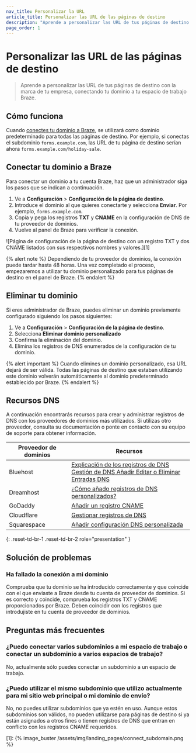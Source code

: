 ```yaml
---
nav_title: Personalizar la URL
article_title: Personalizar las URL de las páginas de destino
description: "Aprende a personalizar las URL de tus páginas de destino con la marca de tu empresa, conectando tu dominio a tu espacio de trabajo Braze."
page_order: 1
---
```


# Personalizar las URL de las páginas de destino

> Aprende a personalizar las URL de tus páginas de destino con la marca de tu empresa, conectando tu dominio a tu espacio de trabajo Braze.

## Cómo funciona

Cuando [conectes tu dominio a Braze](#connecting-your-domain-to-braze), se utilizará como dominio predeterminado para todas las páginas de destino. Por ejemplo, si conectas el subdominio `forms.example.com`, las URL de tu página de destino serían ahora `forms.example.com/holiday-sale`.

## Conectar tu dominio a Braze

Para conectar un dominio a tu cuenta Braze, haz que un administrador siga los pasos que se indican a continuación.

1. Ve a **Configuración** > **Configuración de la página de destino**.
2. Introduce el dominio al que quieres conectarte y selecciona **Enviar**. Por ejemplo, `forms.example.com`.
3. Copia y pega los registros **TXT** y **CNAME** en la configuración de DNS de tu proveedor de dominios.
4. Vuelve al panel de Braze para verificar la conexión.

![Página de configuración de la página de destino con un registro TXT y dos CNAME listados con sus respectivos nombres y valores.][1]

{% alert note %}
Dependiendo de tu proveedor de dominios, la conexión puede tardar hasta 48 horas. Una vez completado el proceso, empezaremos a utilizar tu dominio personalizado para tus páginas de destino en el panel de Braze.
{% endalert %}

## Eliminar tu dominio

Si eres administrador de Braze, puedes eliminar un dominio previamente configurado siguiendo los pasos siguientes:

1. Ve a **Configuración** > **Configuración de la página de destino**.
2. Selecciona **Eliminar dominio personalizado**
3. Confirma la eliminación del dominio.
4. Elimina los registros de DNS enumerados de la configuración de tu dominio.

{% alert important %}
Cuando elimines un dominio personalizado, esa URL dejará de ser válida. Todas las páginas de destino que estaban utilizando este dominio volverán automáticamente al dominio predeterminado establecido por Braze.
{% endalert %}


## Recursos DNS

A continuación encontrarás recursos para crear y administrar registros de DNS con los proveedores de dominios más utilizados. Si utilizas otro proveedor, consulta su documentación o ponte en contacto con su equipo de soporte para obtener información.

| Proveedor de dominios | Recursos |
| --- | --- |
| Bluehost | [Explicación de los registros de DNS](https://my.bluehost.com/hosting/help/508)<br> [Gestión de DNS Añadir Editar o Eliminar Entradas DNS](https://my.bluehost.com/hosting/help/559) |
| Dreamhost | [¿Cómo añado registros de DNS personalizados?](https://help.dreamhost.com/hc/en-us/articles/360035516812) |
| GoDaddy | [Añadir un registro CNAME](https://www.godaddy.com/help/add-a-cname-record-19236?) |
| Cloudflare | [Gestionar registros de DNS](https://developers.cloudflare.com/dns/manage-dns-records/how-to/create-dns-records/) |
| Squarespace | [Añadir configuración DNS personalizada](https://support.squarespace.com/hc/en-us/articles/360002101888-Adding-custom-DNS-records-to-your-Squarespace-managed-domain) |
{: .reset-td-br-1 .reset-td-br-2 role="presentation" }

## Solución de problemas 

### Ha fallado la conexión a mi dominio

Comprueba que tu dominio se ha introducido correctamente y que coincide con el que enviaste a Braze desde tu cuenta de proveedor de dominios. Si es correcto y coincide, comprueba los registros TXT y CNAME proporcionados por Braze. Deben coincidir con los registros que introdujiste en tu cuenta de proveedor de dominios.

## Preguntas más frecuentes

### ¿Puedo conectar varios subdominios a mi espacio de trabajo o conectar un subdominio a varios espacios de trabajo?

No, actualmente sólo puedes conectar un subdominio a un espacio de trabajo.

### ¿Puedo utilizar el mismo subdominio que utilizo actualmente para mi sitio web principal o mi dominio de envío?

No, no puedes utilizar subdominios que ya estén en uso. Aunque estos subdominios son válidos, no pueden utilizarse para páginas de destino si ya están asignados a otros fines o tienen registros de DNS que entran en conflicto con los registros CNAME requeridos.

[1]: {% image_buster /assets/img/landing_pages/connect_subdomain.png %}
